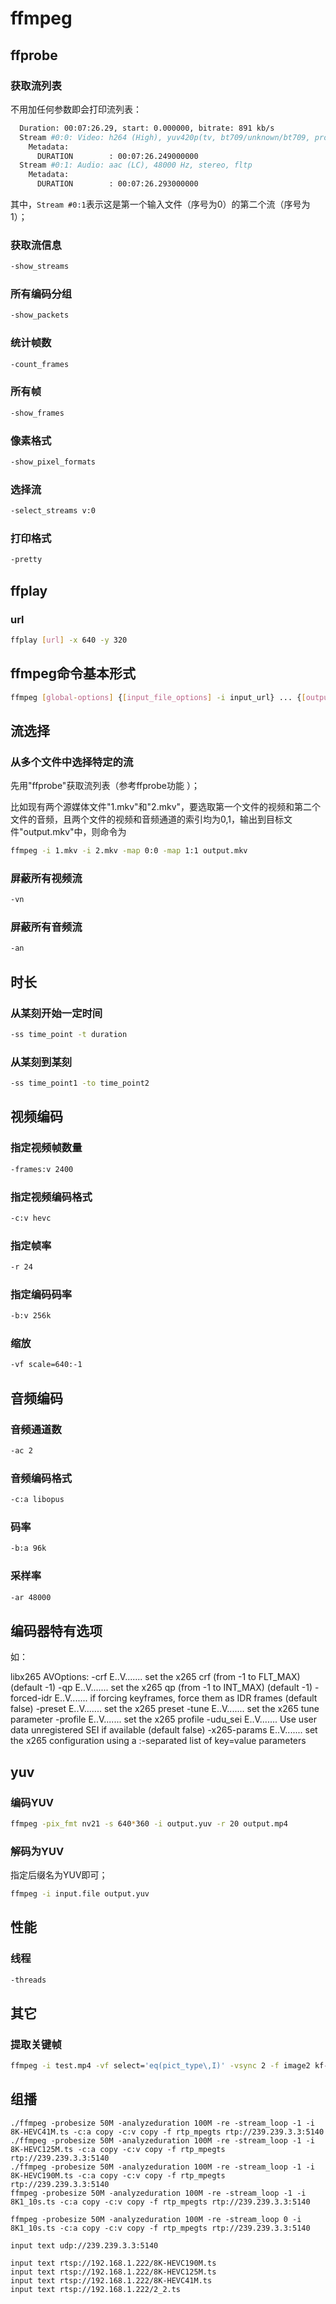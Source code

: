 # ffmpeg

## ffprobe

### 获取流列表

不用加任何参数即会打印流列表：

```bash
  Duration: 00:07:26.29, start: 0.000000, bitrate: 891 kb/s
  Stream #0:0: Video: h264 (High), yuv420p(tv, bt709/unknown/bt709, progressive), 852x480 [SAR 640:639 DAR 16:9], 24 fps, 24 tbr, 1k tbn
    Metadata:
      DURATION        : 00:07:26.249000000
  Stream #0:1: Audio: aac (LC), 48000 Hz, stereo, fltp
    Metadata:
      DURATION        : 00:07:26.293000000
```

其中，`Stream #0:1`表示这是第一个输入文件（序号为0）的第二个流（序号为1）；

### 获取流信息

```bash
-show_streams
```

### 所有编码分组

```bash
-show_packets
```

### 统计帧数

```bash
-count_frames
```

### 所有帧

```bash
-show_frames
```

### 像素格式

```bash
-show_pixel_formats
```

### 选择流

```bash
-select_streams v:0
```

### 打印格式

```bash
-pretty
```

## ffplay

### url

```bash
ffplay [url] -x 640 -y 320
```

## ffmpeg命令基本形式

```bash
ffmpeg [global-options] {[input_file_options] -i input_url} ... {[output_file_options] output_url}
```

## 流选择

### 从多个文件中选择特定的流

先用"ffprobe"获取流列表（参考ffprobe功能 ）；

比如现有两个源媒体文件"1.mkv"和"2.mkv"，要选取第一个文件的视频和第二个文件的音频，且两个文件的视频和音频通道的索引均为0,1，输出到目标文件"output.mkv"中，则命令为

```bash
ffmpeg -i 1.mkv -i 2.mkv -map 0:0 -map 1:1 output.mkv
```

### 屏蔽所有视频流

```bash
-vn
```

### 屏蔽所有音频流

```bash
-an
```

## 时长

### 从某刻开始一定时间

```bash
-ss time_point -t duration
```

### 从某刻到某刻

```bash
-ss time_point1 -to time_point2
```

## 视频编码

### 指定视频帧数量

```bash
-frames:v 2400
```

### 指定视频编码格式

```bash
-c:v hevc
```

### 指定帧率

```bash
-r 24
```

### 指定编码码率

```bash
-b:v 256k
```

### 缩放

```bash
-vf scale=640:-1
```

## 音频编码

### 音频通道数

```bash
-ac 2
```

### 音频编码格式

```bash
-c:a libopus
```

### 码率

```bash
-b:a 96k
```

### 采样率

```bash
-ar 48000
```

## 编码器特有选项

如：

libx265 AVOptions:
  -crf               <float>      E..V....... set the x265 crf (from -1 to FLT_MAX) (default -1)
  -qp                <int>        E..V....... set the x265 qp (from -1 to INT_MAX) (default -1)
  -forced-idr        <boolean>    E..V....... if forcing keyframes, force them as IDR frames (default false)
  -preset            <string>     E..V....... set the x265 preset
  -tune              <string>     E..V....... set the x265 tune parameter
  -profile           <string>     E..V....... set the x265 profile
  -udu_sei           <boolean>    E..V....... Use user data unregistered SEI if available (default false)
  -x265-params       <dictionary> E..V....... set the x265 configuration using a :-separated list of key=value parameters

## yuv

### 编码YUV

```bash
ffmpeg -pix_fmt nv21 -s 640*360 -i output.yuv -r 20 output.mp4
```

### 解码为YUV

指定后缀名为YUV即可；

```bash
ffmpeg -i input.file output.yuv
```

## 性能

### 线程

```bash
-threads
```

## 其它

### 提取关键帧

```bash
ffmpeg -i test.mp4 -vf select='eq(pict_type\,I)' -vsync 2 -f image2 kf-%02d.bmp
```

## 组播

```
./ffmpeg -probesize 50M -analyzeduration 100M -re -stream_loop -1 -i 8K-HEVC41M.ts -c:a copy -c:v copy -f rtp_mpegts rtp://239.239.3.3:5140
./ffmpeg -probesize 50M -analyzeduration 100M -re -stream_loop -1 -i 8K-HEVC125M.ts -c:a copy -c:v copy -f rtp_mpegts rtp://239.239.3.3:5140
./ffmpeg -probesize 50M -analyzeduration 100M -re -stream_loop -1 -i 8K-HEVC190M.ts -c:a copy -c:v copy -f rtp_mpegts rtp://239.239.3.3:5140
ffmpeg -probesize 50M -analyzeduration 100M -re -stream_loop -1 -i 8K1_10s.ts -c:a copy -c:v copy -f rtp_mpegts rtp://239.239.3.3:5140

ffmpeg -probesize 50M -analyzeduration 100M -re -stream_loop 0 -i 8K1_10s.ts -c:a copy -c:v copy -f rtp_mpegts rtp://239.239.3.3:5140

input text udp://239.239.3.3:5140

input text rtsp://192.168.1.222/8K-HEVC190M.ts
input text rtsp://192.168.1.222/8K-HEVC125M.ts
input text rtsp://192.168.1.222/8K-HEVC41M.ts
input text rtsp://192.168.1.222/2_2.ts

```